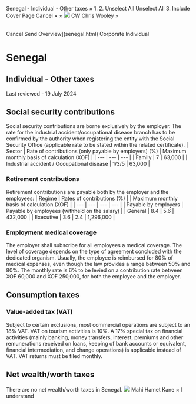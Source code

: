 Senegal - Individual - Other taxes
×
1.
2.
Unselect All
Unselect All
3.
Include Cover Page
Cancel
×
×
![](-/media/world-wide-tax-summaries/attachments/global---chris-wooley.ashx%3Frev=ac5e5f3223b34096b1afc2a6009c7320&revision=ac5e5f32-23b3-4096-b1af-c2a6009c7320&hash=859B7ADC84DC2CBEC9760E9E6EE7DE6D0A8BFCDF)
CW
Chris Wooley
×
######
Cancel
Send
Overview](senegal.html)
Corporate
Individual
# Senegal
## Individual - Other taxes
Last reviewed - 19 July 2024
## Social security contributions
Social security contributions are borne exclusively by the employer.
The rate for the industrial accident/occupational disease branch has to be confirmed by the authority when registering the entity with the Social Security Office (applicable rate to be stated within the related certificate).
| Sector | Rate of contributions (only payable by employers) (%) | Maximum monthly basis of calculation (XOF) |
| --- | --- | --- |
| Family | 7 | 63,000 |
| Industrial accident / Occupational disease | 1/3/5 | 63,000 |
### Retirement contributions
Retirement contributions are payable both by the employer and the employees:
| Regime | Rates of contributions (%) | | Maximum monthly basis of calculation (XOF) |
| --- | --- | --- | --- |
| Payable by employers | Payable by employees (withheld on the salary) |
| General | 8.4 | 5.6 | 432,000 |
| Executive | 3.6 | 2.4 | 1,296,000 |
### Employment medical coverage
The employer shall subscribe for all employees a medical coverage. The level of coverage depends on the type of agreement concluded with the dedicated organism. Usually, the employee is reimbursed for 80% of medical expenses, even though the law provides a range between 50% and 80%.
The monthly rate is 6% to be levied on a contribution rate between XOF 60,000 and XOF 250,000, for both the employee and the employer.
## Consumption taxes
### Value-added tax (VAT)
Subject to certain exclusions, most commercial operations are subject to an 18% VAT.
VAT on tourism activities is 10%.
A 17% special tax on financial activities (mainly banking, money transfers, interest, premiums and other remunerations received on loans, keeping of bank accounts or equivalent, financial intermediation, and change operations) is applicable instead of VAT.
VAT returns must be filed monthly.
## Net wealth/worth taxes
There are no net wealth/worth taxes in Senegal.
![](-/media/world-wide-tax-summaries/attachments/senegal---mahi_kane.ashx%3Frev=a0db965bc6e3441ba33b0e12d600293c&revision=a0db965b-c6e3-441b-a33b-0e12d600293c&hash=AA3492CE209DF00F93CB7FDE597882B182931B13)
Mahi Hamet Kane
×
I understand
